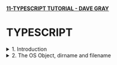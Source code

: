 #### [11-TYPESCRIPT TUTORIAL - DAVE GRAY](https://www.youtube.com/playlist?list=PL0Zuz27SZ-6NS8GXt5nPrcYpust89zq_b)

# TYPESCRIPT

<details>
  <summary>1. Introduction </summary>

# Install and Check Node Version

```jsbs

```

# Run Node Server

### server.js:

```js

```

```jsbs

```

### output:

```js

```

# #End </details>

<details>
  <summary>2. The OS Object, dirname and filename </summary>

# OS Object, dirname and filename

### server.js:

```js

```

```bs
node server
```

### output:

```js

```

# #End </details>
